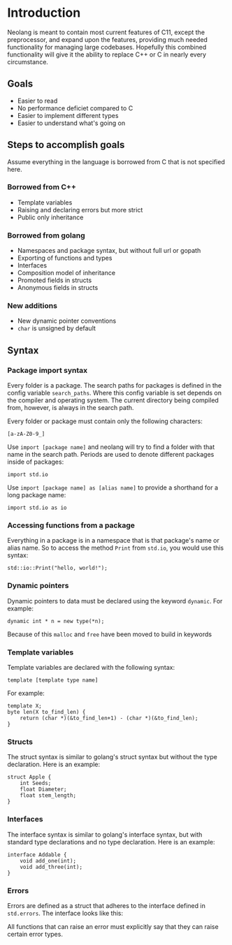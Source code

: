 # Introduction

Neolang is meant to contain most current features of C11, except the preprocessor, and expand upon the features, providing much needed functionality for managing large codebases. Hopefully this combined functionality will give it the ability to replace C++ or C in nearly every circumstance.

## Goals

- Easier to read
- No performance deficiet compared to C
- Easier to implement different types
- Easier to understand what's going on

## Steps to accomplish goals

Assume everything in the language is borrowed from C that is not specified here.

### Borrowed from C++

- Template variables
- Raising and declaring errors but more strict
- Public only inheritance

### Borrowed from golang

- Namespaces and package syntax, but without full url or gopath
- Exporting of functions and types
- Interfaces
- Composition model of inheritance
- Promoted fields in structs
- Anonymous fields in structs

### New additions

- New dynamic pointer conventions
- `char` is unsigned by default

## Syntax

### Package import syntax

Every folder is a package. The search paths for packages is defined in the config variable `search_paths`. Where this config variable is set depends on the compiler and operating system. The current directory being compiled from, however, is always in the search path.

Every folder or package must contain only the following characters:

`[a-zA-Z0-9_]`

Use `import [package name]` and neolang will try to find a folder with that name in the search path. Periods are used to denote different packages inside of packages:

`import std.io`

Use `import [package name] as [alias name]` to provide a shorthand for a long package name:

`import std.io as io`

### Accessing functions from a package

Everything in a package is in a namespace that is that package's name or alias name. So to access the method `Print` from `std.io`, you would use this syntax:

`std::io::Print("hello, world!");`

### Dynamic pointers

Dynamic pointers to data must be declared using the keyword `dynamic`. For example:

`dynamic int * n = new type(*n);`

Because of this `malloc` and `free` have been moved to build in keywords

### Template variables

Template variables are declared with the following syntax:

`template [template type name]`

For example:

```
template X;
byte len(X to_find_len) {
    return (char *)(&to_find_len+1) - (char *)(&to_find_len);
}
```

### Structs

The struct syntax is similar to golang's struct syntax but without the type declaration. Here is an example:

```
struct Apple {
    int Seeds;
    float Diameter;
    float stem_length;
}
```

### Interfaces

The interface syntax is similar to golang's interface syntax, but with standard type declarations and no type declaration. Here is an example:

```
interface Addable {
    void add_one(int);
    void add_three(int);
}
```

### Errors

Errors are defined as a struct that adheres to the interface defined in `std.errors`. The interface looks like this:

All functions that can raise an error must explicitly say that they can raise certain error types.